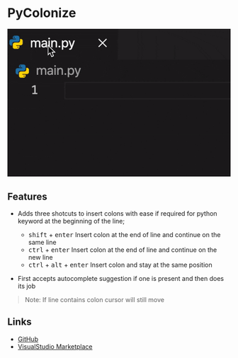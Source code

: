 # **PyColonize**

![showcase](images/showcase.gif)

## Features

- Adds three shotcuts to insert colons with ease if required for python keyword at the beginning of the line;

  - <kbd>shift</kbd> + <kbd>enter</kbd> Insert colon at the end of line and continue on the same line
  - <kbd>ctrl</kbd> + <kbd>enter</kbd> Insert colon at the end of line and continue on the new line
  - <kbd>ctrl</kbd> + <kbd>alt</kbd> + <kbd>enter</kbd> Insert colon and stay at the same position

- First accepts autocomplete suggestion if one is present and then does its job

> Note: If line contains colon cursor will still move

## Links
* [GitHub](https://github.com/vmsynkov/colonize)
* [VisualStudio Marketplace](https://marketplace.visualstudio.com/items?itemName=vmsynkov.colonize)
